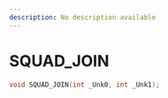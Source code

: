 ```yaml
---
description: No description available 
---
```


# SQUAD_JOIN

```cpp
void SQUAD_JOIN(int _Unk0, int _Unk1);
```